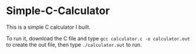 # Simple-C-Calculator

This is a simple C calculator I built. 

To run it, download the C file and type `gcc calculator.c -o calculator.out` to create the out file, then type `./calculator.out` to run.
